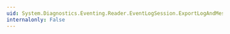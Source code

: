 ```yaml
---
uid: System.Diagnostics.Eventing.Reader.EventLogSession.ExportLogAndMessages(System.String,System.Diagnostics.Eventing.Reader.PathType,System.String,System.String)
internalonly: False
---
```


